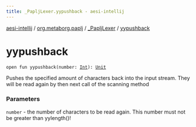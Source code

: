 ```yaml
---
title: _PapljLexer.yypushback - aesi-intellij
---
```


[aesi-intellij](../../index.html) / [org.metaborg.paplj](../index.html) / [_PapljLexer](index.html) / [yypushback](.)

# yypushback

`open fun yypushback(number: `[`Int`](https://kotlinlang.org/api/latest/jvm/stdlib/kotlin/-int/index.html)`): `[`Unit`](https://kotlinlang.org/api/latest/jvm/stdlib/kotlin/-unit/index.html)

Pushes the specified amount of characters back into the input stream. They will be read again by then next call of the scanning method

### Parameters

`number` - the number of characters to be read again. This number must not be greater than yylength()!